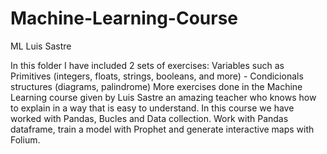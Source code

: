 # Machine-Learning-Course
ML Luis Sastre

In this folder I have included 2 sets of exercises:
Variables such as Primitives (integers, floats, strings, booleans, and more)  - Condicionals structures (diagrams, palindrome)
More exercises done in the Machine Learning course given by Luis Sastre an amazing teacher who knows how to explain in a way that is easy to understand. In this course we have worked with Pandas, Bucles and Data collection. 
Work with Pandas dataframe, train a model with Prophet and generate interactive maps with Folium.
